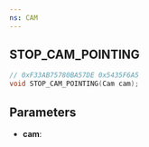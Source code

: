 ```yaml
---
ns: CAM
---
```

## STOP_CAM_POINTING

```c
// 0xF33AB75780BA57DE 0x5435F6A5
void STOP_CAM_POINTING(Cam cam);
```


## Parameters
* **cam**: 

